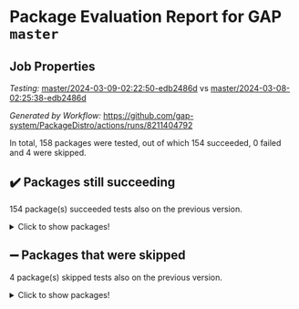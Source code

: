 # Package Evaluation Report for GAP `master`

## Job Properties

*Testing:* [master/2024-03-09-02:22:50-edb2486d](https://github.com/gap-system/PackageDistro/blob/data/reports/master/2024-03-09-02:22:50-edb2486d) vs [master/2024-03-08-02:25:38-edb2486d](https://github.com/gap-system/PackageDistro/blob/data/reports/master/2024-03-08-02:25:38-edb2486d)

*Generated by Workflow:* https://github.com/gap-system/PackageDistro/actions/runs/8211404792

In total, 158 packages were tested, out of which 154 succeeded, 0 failed and 4 were skipped.

## :heavy_check_mark: Packages still succeeding

154 package(s) succeeded tests also on the previous version.
<details><summary>Click to show packages!</summary>

- 4ti2interface 2023.02-04 [(success)](https://github.com/gap-system/PackageDistro/actions/runs/8211404792/job/22460394679)
- ace 5.6.2 [(success)](https://github.com/gap-system/PackageDistro/actions/runs/8211404792/job/22460395795)
- aclib 1.3.2 [(success)](https://github.com/gap-system/PackageDistro/actions/runs/8211404792/job/22460396222)
- agt 0.3.1 [(success)](https://github.com/gap-system/PackageDistro/actions/runs/8211404792/job/22460396660)
- alnuth 3.2.1 [(success)](https://github.com/gap-system/PackageDistro/actions/runs/8211404792/job/22460396959)
- anupq 3.3.0 [(success)](https://github.com/gap-system/PackageDistro/actions/runs/8211404792/job/22460397917)
- atlasrep 2.1.8 [(success)](https://github.com/gap-system/PackageDistro/actions/runs/8211404792/job/22460398698)
- autodoc 2023.06.19 [(success)](https://github.com/gap-system/PackageDistro/actions/runs/8211404792/job/22460398850)
- automata 1.15 [(success)](https://github.com/gap-system/PackageDistro/actions/runs/8211404792/job/22460398964)
- automgrp 1.3.2 [(success)](https://github.com/gap-system/PackageDistro/actions/runs/8211404792/job/22460399065)
- autpgrp 1.11 [(success)](https://github.com/gap-system/PackageDistro/actions/runs/8211404792/job/22460399213)
- cap 2024.02-05 [(success)](https://github.com/gap-system/PackageDistro/actions/runs/8211404792/job/22460399348)
- caratinterface 2.3.6 [(success)](https://github.com/gap-system/PackageDistro/actions/runs/8211404792/job/22460399460)
- cddinterface 2022.11.01 [(success)](https://github.com/gap-system/PackageDistro/actions/runs/8211404792/job/22460399581)
- circle 1.6.6 [(success)](https://github.com/gap-system/PackageDistro/actions/runs/8211404792/job/22460399699)
- classicpres 1.22 [(success)](https://github.com/gap-system/PackageDistro/actions/runs/8211404792/job/22460399818)
- cohomolo 1.6.11 [(success)](https://github.com/gap-system/PackageDistro/actions/runs/8211404792/job/22460399920)
- congruence 1.2.5 [(success)](https://github.com/gap-system/PackageDistro/actions/runs/8211404792/job/22460400029)
- corelg 1.56 [(success)](https://github.com/gap-system/PackageDistro/actions/runs/8211404792/job/22460400125)
- crime 1.6 [(success)](https://github.com/gap-system/PackageDistro/actions/runs/8211404792/job/22460400225)
- crisp 1.4.6 [(success)](https://github.com/gap-system/PackageDistro/actions/runs/8211404792/job/22460400300)
- crypting 0.10.4 [(success)](https://github.com/gap-system/PackageDistro/actions/runs/8211404792/job/22460400399)
- cryst 4.1.27 [(success)](https://github.com/gap-system/PackageDistro/actions/runs/8211404792/job/22460400496)
- crystcat 1.1.10 [(success)](https://github.com/gap-system/PackageDistro/actions/runs/8211404792/job/22460400601)
- ctbllib 1.3.7 [(success)](https://github.com/gap-system/PackageDistro/actions/runs/8211404792/job/22460400705)
- cubefree 1.19 [(success)](https://github.com/gap-system/PackageDistro/actions/runs/8211404792/job/22460400786)
- curlinterface 2.3.2 [(success)](https://github.com/gap-system/PackageDistro/actions/runs/8211404792/job/22460400885)
- cvec 2.8.1 [(success)](https://github.com/gap-system/PackageDistro/actions/runs/8211404792/job/22460400972)
- datastructures 0.3.0 [(success)](https://github.com/gap-system/PackageDistro/actions/runs/8211404792/job/22460401047)
- deepthought 1.0.6 [(success)](https://github.com/gap-system/PackageDistro/actions/runs/8211404792/job/22460401122)
- design 1.8 [(success)](https://github.com/gap-system/PackageDistro/actions/runs/8211404792/job/22460401180)
- difsets 2.3.1 [(success)](https://github.com/gap-system/PackageDistro/actions/runs/8211404792/job/22460401243)
- digraphs 1.7.1 [(success)](https://github.com/gap-system/PackageDistro/actions/runs/8211404792/job/22460401324)
- edim 1.3.8 [(success)](https://github.com/gap-system/PackageDistro/actions/runs/8211404792/job/22460401427)
- example 4.3.4 [(success)](https://github.com/gap-system/PackageDistro/actions/runs/8211404792/job/22460401516)
- examplesforhomalg 2023.10-01 [(success)](https://github.com/gap-system/PackageDistro/actions/runs/8211404792/job/22460401591)
- factint 1.6.3 [(success)](https://github.com/gap-system/PackageDistro/actions/runs/8211404792/job/22460401666)
- ferret 1.0.10 [(success)](https://github.com/gap-system/PackageDistro/actions/runs/8211404792/job/22460401730)
- fga 1.5.0 [(success)](https://github.com/gap-system/PackageDistro/actions/runs/8211404792/job/22460401790)
- fining 1.5.6 [(success)](https://github.com/gap-system/PackageDistro/actions/runs/8211404792/job/22460401864)
- float 1.0.4 [(success)](https://github.com/gap-system/PackageDistro/actions/runs/8211404792/job/22460401934)
- format 1.4.4 [(success)](https://github.com/gap-system/PackageDistro/actions/runs/8211404792/job/22460402009)
- forms 1.2.9 [(success)](https://github.com/gap-system/PackageDistro/actions/runs/8211404792/job/22460402076)
- fplsa 1.2.6 [(success)](https://github.com/gap-system/PackageDistro/actions/runs/8211404792/job/22460402152)
- fr 2.4.13 [(success)](https://github.com/gap-system/PackageDistro/actions/runs/8211404792/job/22460402221)
- francy 2.0.3 [(success)](https://github.com/gap-system/PackageDistro/actions/runs/8211404792/job/22460402292)
- fwtree 1.3 [(success)](https://github.com/gap-system/PackageDistro/actions/runs/8211404792/job/22460402355)
- gapdoc 1.6.7 [(success)](https://github.com/gap-system/PackageDistro/actions/runs/8211404792/job/22460402434)
- gauss 2023.02-04 [(success)](https://github.com/gap-system/PackageDistro/actions/runs/8211404792/job/22460402510)
- gaussforhomalg 2023.11-01 [(success)](https://github.com/gap-system/PackageDistro/actions/runs/8211404792/job/22460402581)
- gbnp 1.0.5 [(success)](https://github.com/gap-system/PackageDistro/actions/runs/8211404792/job/22460402652)
- generalizedmorphismsforcap 2024.01-01 [(success)](https://github.com/gap-system/PackageDistro/actions/runs/8211404792/job/22460402714)
- genss 1.6.8 [(success)](https://github.com/gap-system/PackageDistro/actions/runs/8211404792/job/22460402783)
- gradedmodules 2024.01-01 [(success)](https://github.com/gap-system/PackageDistro/actions/runs/8211404792/job/22460402860)
- gradedringforhomalg 2023.08-01 [(success)](https://github.com/gap-system/PackageDistro/actions/runs/8211404792/job/22460402936)
- grape 4.9.0 [(success)](https://github.com/gap-system/PackageDistro/actions/runs/8211404792/job/22460403022)
- groupoids 1.74 [(success)](https://github.com/gap-system/PackageDistro/actions/runs/8211404792/job/22460403104)
- grpconst 2.6.5 [(success)](https://github.com/gap-system/PackageDistro/actions/runs/8211404792/job/22460403177)
- guarana 0.96.3 [(success)](https://github.com/gap-system/PackageDistro/actions/runs/8211404792/job/22460403250)
- guava 3.18 [(success)](https://github.com/gap-system/PackageDistro/actions/runs/8211404792/job/22460403323)
- hap 1.62 [(success)](https://github.com/gap-system/PackageDistro/actions/runs/8211404792/job/22460403397)
- hapcryst 0.1.15 [(success)](https://github.com/gap-system/PackageDistro/actions/runs/8211404792/job/22460403478)
- hecke 1.5.3 [(success)](https://github.com/gap-system/PackageDistro/actions/runs/8211404792/job/22460403537)
- help 3.5 [(success)](https://github.com/gap-system/PackageDistro/actions/runs/8211404792/job/22460403609)
- homalg 2024.01-01 [(success)](https://github.com/gap-system/PackageDistro/actions/runs/8211404792/job/22460403682)
- homalgtocas 2023.11-01 [(success)](https://github.com/gap-system/PackageDistro/actions/runs/8211404792/job/22460403743)
- idrel 2.46 [(success)](https://github.com/gap-system/PackageDistro/actions/runs/8211404792/job/22460403811)
- images 1.3.2 [(success)](https://github.com/gap-system/PackageDistro/actions/runs/8211404792/job/22460403878)
- intpic 0.3.0 [(success)](https://github.com/gap-system/PackageDistro/actions/runs/8211404792/job/22460403945)
- io 4.8.2 [(success)](https://github.com/gap-system/PackageDistro/actions/runs/8211404792/job/22460404040)
- io_forhomalg 2023.02-04 [(success)](https://github.com/gap-system/PackageDistro/actions/runs/8211404792/job/22460404117)
- irredsol 1.4.4 [(success)](https://github.com/gap-system/PackageDistro/actions/runs/8211404792/job/22460404197)
- json 2.2.0 [(success)](https://github.com/gap-system/PackageDistro/actions/runs/8211404792/job/22460404278)
- jupyterkernel 1.5.0 [(success)](https://github.com/gap-system/PackageDistro/actions/runs/8211404792/job/22460404360)
- jupyterviz 1.5.6 [(success)](https://github.com/gap-system/PackageDistro/actions/runs/8211404792/job/22460404444)
- kan 1.37 [(success)](https://github.com/gap-system/PackageDistro/actions/runs/8211404792/job/22460404525)
- kbmag 1.5.11 [(success)](https://github.com/gap-system/PackageDistro/actions/runs/8211404792/job/22460404608)
- laguna 3.9.6 [(success)](https://github.com/gap-system/PackageDistro/actions/runs/8211404792/job/22460404695)
- liealgdb 2.2.1 [(success)](https://github.com/gap-system/PackageDistro/actions/runs/8211404792/job/22460404791)
- liepring 2.8 [(success)](https://github.com/gap-system/PackageDistro/actions/runs/8211404792/job/22460404875)
- liering 2.4.2 [(success)](https://github.com/gap-system/PackageDistro/actions/runs/8211404792/job/22460404963)
- linearalgebraforcap 2024.02-02 [(success)](https://github.com/gap-system/PackageDistro/actions/runs/8211404792/job/22460405059)
- localizeringforhomalg 2023.10-01 [(success)](https://github.com/gap-system/PackageDistro/actions/runs/8211404792/job/22460405139)
- loops 3.4.3 [(success)](https://github.com/gap-system/PackageDistro/actions/runs/8211404792/job/22460405231)
- lpres 1.0.3 [(success)](https://github.com/gap-system/PackageDistro/actions/runs/8211404792/job/22460405314)
- majoranaalgebras 1.5.1 [(success)](https://github.com/gap-system/PackageDistro/actions/runs/8211404792/job/22460405411)
- mapclass 1.4.6 [(success)](https://github.com/gap-system/PackageDistro/actions/runs/8211404792/job/22460405507)
- matgrp 0.70 [(success)](https://github.com/gap-system/PackageDistro/actions/runs/8211404792/job/22460405597)
- matricesforhomalg 2024.02-01 [(success)](https://github.com/gap-system/PackageDistro/actions/runs/8211404792/job/22460405681)
- modisom 2.5.4 [(success)](https://github.com/gap-system/PackageDistro/actions/runs/8211404792/job/22460405777)
- modulepresentationsforcap 2024.01-04 [(success)](https://github.com/gap-system/PackageDistro/actions/runs/8211404792/job/22460405864)
- modules 2024.01-01 [(success)](https://github.com/gap-system/PackageDistro/actions/runs/8211404792/job/22460405946)
- monoidalcategories 2024.02-04 [(success)](https://github.com/gap-system/PackageDistro/actions/runs/8211404792/job/22460406028)
- nconvex 2022.09-01 [(success)](https://github.com/gap-system/PackageDistro/actions/runs/8211404792/job/22460406123)
- nilmat 1.4.2 [(success)](https://github.com/gap-system/PackageDistro/actions/runs/8211404792/job/22460406220)
- nock 1.5 [(success)](https://github.com/gap-system/PackageDistro/actions/runs/8211404792/job/22460406290)
- normalizinterface 1.3.6 [(success)](https://github.com/gap-system/PackageDistro/actions/runs/8211404792/job/22460406385)
- nq 2.5.11 [(success)](https://github.com/gap-system/PackageDistro/actions/runs/8211404792/job/22460406477)
- numericalsgps 1.3.1 [(success)](https://github.com/gap-system/PackageDistro/actions/runs/8211404792/job/22460406569)
- openmath 11.5.3 [(success)](https://github.com/gap-system/PackageDistro/actions/runs/8211404792/job/22460406700)
- orb 4.9.0 [(success)](https://github.com/gap-system/PackageDistro/actions/runs/8211404792/job/22460406803)
- packagemanager 1.4.3 [(success)](https://github.com/gap-system/PackageDistro/actions/runs/8211404792/job/22460406913)
- patternclass 2.4.3 [(success)](https://github.com/gap-system/PackageDistro/actions/runs/8211404792/job/22460407027)
- permut 2.0.5 [(success)](https://github.com/gap-system/PackageDistro/actions/runs/8211404792/job/22460407132)
- polenta 1.3.10 [(success)](https://github.com/gap-system/PackageDistro/actions/runs/8211404792/job/22460407242)
- polymaking 0.8.7 [(success)](https://github.com/gap-system/PackageDistro/actions/runs/8211404792/job/22460407348)
- primgrp 3.4.4 [(success)](https://github.com/gap-system/PackageDistro/actions/runs/8211404792/job/22460407453)
- profiling 2.5.4 [(success)](https://github.com/gap-system/PackageDistro/actions/runs/8211404792/job/22460407568)
- qdistrnd 0.9.4 [(success)](https://github.com/gap-system/PackageDistro/actions/runs/8211404792/job/22460407687)
- qpa 1.35 [(success)](https://github.com/gap-system/PackageDistro/actions/runs/8211404792/job/22460407800)
- quagroup 1.8.4 [(success)](https://github.com/gap-system/PackageDistro/actions/runs/8211404792/job/22460407915)
- radiroot 2.9 [(success)](https://github.com/gap-system/PackageDistro/actions/runs/8211404792/job/22460407994)
- rcwa 4.7.1 [(success)](https://github.com/gap-system/PackageDistro/actions/runs/8211404792/job/22460408084)
- rds 1.8 [(success)](https://github.com/gap-system/PackageDistro/actions/runs/8211404792/job/22460408175)
- recog 1.4.2 [(success)](https://github.com/gap-system/PackageDistro/actions/runs/8211404792/job/22460408251)
- repndecomp 1.3.0 [(success)](https://github.com/gap-system/PackageDistro/actions/runs/8211404792/job/22460408363)
- repsn 3.1.2 [(success)](https://github.com/gap-system/PackageDistro/actions/runs/8211404792/job/22460408463)
- resclasses 4.7.3 [(success)](https://github.com/gap-system/PackageDistro/actions/runs/8211404792/job/22460408549)
- ringsforhomalg 2023.11-02 [(success)](https://github.com/gap-system/PackageDistro/actions/runs/8211404792/job/22460408649)
- sco 2023.08-01 [(success)](https://github.com/gap-system/PackageDistro/actions/runs/8211404792/job/22460408749)
- scscp 2.4.2 [(success)](https://github.com/gap-system/PackageDistro/actions/runs/8211404792/job/22460408856)
- semigroups 5.3.6 [(success)](https://github.com/gap-system/PackageDistro/actions/runs/8211404792/job/22460408984)
- sglppow 2.3 [(success)](https://github.com/gap-system/PackageDistro/actions/runs/8211404792/job/22460409098)
- sgpviz 0.999.5 [(success)](https://github.com/gap-system/PackageDistro/actions/runs/8211404792/job/22460409216)
- simpcomp 2.1.14 [(success)](https://github.com/gap-system/PackageDistro/actions/runs/8211404792/job/22460409336)
- singular 2023.02.09 [(success)](https://github.com/gap-system/PackageDistro/actions/runs/8211404792/job/22460409465)
- sl2reps 1.1 [(success)](https://github.com/gap-system/PackageDistro/actions/runs/8211404792/job/22460409575)
- sla 1.5.3 [(success)](https://github.com/gap-system/PackageDistro/actions/runs/8211404792/job/22460409718)
- smallgrp 1.5.3 [(success)](https://github.com/gap-system/PackageDistro/actions/runs/8211404792/job/22460409840)
- smallsemi 0.6.13 [(success)](https://github.com/gap-system/PackageDistro/actions/runs/8211404792/job/22460409960)
- sonata 2.9.6 [(success)](https://github.com/gap-system/PackageDistro/actions/runs/8211404792/job/22460410080)
- sophus 1.27 [(success)](https://github.com/gap-system/PackageDistro/actions/runs/8211404792/job/22460410215)
- sotgrps 1.2 [(success)](https://github.com/gap-system/PackageDistro/actions/runs/8211404792/job/22460410297)
- spinsym 1.5.2 [(success)](https://github.com/gap-system/PackageDistro/actions/runs/8211404792/job/22460410375)
- standardff 1.0 [(success)](https://github.com/gap-system/PackageDistro/actions/runs/8211404792/job/22460410453)
- symbcompcc 1.3.2 [(success)](https://github.com/gap-system/PackageDistro/actions/runs/8211404792/job/22460410531)
- thelma 1.3 [(success)](https://github.com/gap-system/PackageDistro/actions/runs/8211404792/job/22460410621)
- tomlib 1.2.11 [(success)](https://github.com/gap-system/PackageDistro/actions/runs/8211404792/job/22460410707)
- toolsforhomalg 2023.11-01 [(success)](https://github.com/gap-system/PackageDistro/actions/runs/8211404792/job/22460410810)
- toric 1.9.5 [(success)](https://github.com/gap-system/PackageDistro/actions/runs/8211404792/job/22460410881)
- toricvarieties 2022.07.13 [(success)](https://github.com/gap-system/PackageDistro/actions/runs/8211404792/job/22460410960)
- transgrp 3.6.5 [(success)](https://github.com/gap-system/PackageDistro/actions/runs/8211404792/job/22460411021)
- typeset 1.2.2 [(success)](https://github.com/gap-system/PackageDistro/actions/runs/8211404792/job/22460411113)
- ugaly 4.1.3 [(success)](https://github.com/gap-system/PackageDistro/actions/runs/8211404792/job/22460411198)
- unipot 1.5 [(success)](https://github.com/gap-system/PackageDistro/actions/runs/8211404792/job/22460411271)
- unitlib 4.2.0 [(success)](https://github.com/gap-system/PackageDistro/actions/runs/8211404792/job/22460411345)
- utils 0.85 [(success)](https://github.com/gap-system/PackageDistro/actions/runs/8211404792/job/22460411409)
- uuid 0.7 [(success)](https://github.com/gap-system/PackageDistro/actions/runs/8211404792/job/22460411467)
- walrus 0.9991 [(success)](https://github.com/gap-system/PackageDistro/actions/runs/8211404792/job/22460411527)
- wedderga 4.10.5 [(success)](https://github.com/gap-system/PackageDistro/actions/runs/8211404792/job/22460411608)
- xmod 2.92 [(success)](https://github.com/gap-system/PackageDistro/actions/runs/8211404792/job/22460411686)
- xmodalg 1.23 [(success)](https://github.com/gap-system/PackageDistro/actions/runs/8211404792/job/22460411814)
- yangbaxter 0.10.3 [(success)](https://github.com/gap-system/PackageDistro/actions/runs/8211404792/job/22460412066)
- zeromqinterface 0.14 [(success)](https://github.com/gap-system/PackageDistro/actions/runs/8211404792/job/22460412138)
</details>

## :heavy_minus_sign: Packages that were skipped

4 package(s) skipped tests also on the previous version.
<details><summary>Click to show packages!</summary>

- browse 1.8.21 [(skipped)](https://github.com/gap-system/PackageDistro/actions/runs/8211404792/job/22460275468)
- itc 1.5.1 [(skipped)](https://github.com/gap-system/PackageDistro/actions/runs/8211404792/job/22460275468)
- polycyclic 2.16 [(skipped)](https://github.com/gap-system/PackageDistro/actions/runs/8211404792/job/22460275468)
- xgap 4.32 [(skipped)](https://github.com/gap-system/PackageDistro/actions/runs/8211404792/job/22460275468)
</details>

